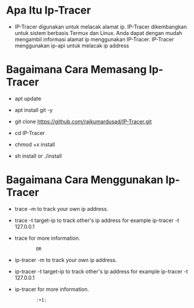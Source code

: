 # Apa Itu Ip-Tracer

- IP-Tracer digunakan untuk melacak alamat ip. IP-Tracer dikembangkan untuk sistem berbasis Termux dan Linux. Anda dapat dengan mudah mengambil informasi alamat ip menggunakan IP-Tracer. IP-Tracer menggunakan ip-api untuk melacak ip address 

# Bagaimana Cara Memasang Ip-Tracer

- apt update

- apt install git -y

- git clone https://github.com/rajkumardusad/IP-Tracer.git

- cd IP-Tracer

- chmod +x install

- sh install or ./install

# Bagaimana Cara Menggunakan Ip-Tracer 

- trace -m to track your own ip address.

- trace -t target-ip to track other's ip address for example ip-tracer -t 127.0.0.1

- trace for more information.

              OR

- ip-tracer -m to track your own ip address.

- ip-tracer -t target-ip to track other's ip address for example ip-tracer -t 127.0.0.1

- ip-tracer for more information.

              :+1:
